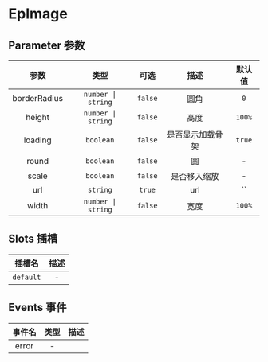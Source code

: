 # EpImage
## Parameter 参数
| 参数 | 类型 | 可选 | 描述 | 默认值 |
| :-------: | :-------: | :-------: | :-------: | :-------: |
| borderRadius | `number \| string` | `false` | 圆角 | `0`|
| height | `number \| string` | `false` | 高度 | `100%`|
| loading | `boolean` | `false` | 是否显示加载骨架 | `true`|
| round | `boolean` | `false` | 圆 | -|
| scale | `boolean` | `false` | 是否移入缩放 | -|
| url | `string` | `true` | url | ``|
| width | `number \| string` | `false` | 宽度 | `100%`|
## Slots 插槽
|    插槽名    |  描述   |
|:---------:|:-----:|
| `default` | - |
## Events 事件
|   事件名   |   类型     |  描述      |
| :-------: | :-------: | :-------: |
| error | - |  |
